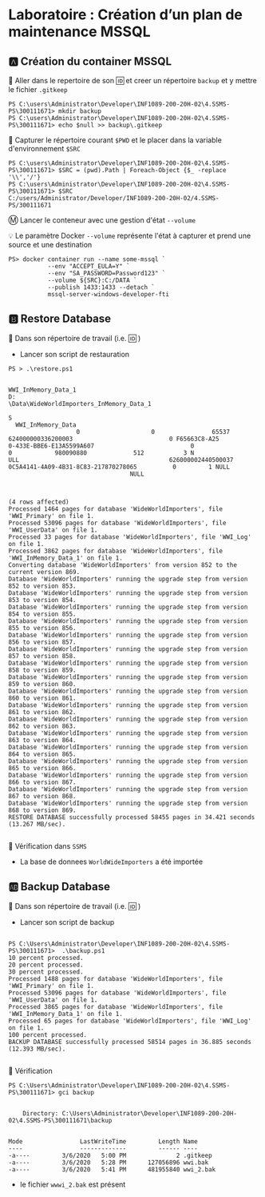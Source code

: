 
# Laboratoire : Création d’un plan de maintenance MSSQL

## :a: Création du container MSSQL

:pushpin: Aller dans le repertoire de son :id: et creer un répertoire `backup` et y mettre le fichier `.gitkeep`

```
PS C:\users\Administrator\Developer\INF1089-200-20H-02\4.SSMS-PS\300111671> mkdir backup
PS C:\users\Administrator\Developer\INF1089-200-20H-02\4.SSMS-PS\300111671> echo $null >> backup\.gitkeep
```

:pushpin: Capturer le répertoire courant `$PWD` et le placer dans la variable d'environnement `$SRC`

```
PS C:\users\Administrator\Developer\INF1089-200-20H-02\4.SSMS-PS\300111671> $SRC = (pwd).Path | Foreach-Object {$_ -replace '\\','/'}
PS C:\users\Administrator\Developer\INF1089-200-20H-02\4.SSMS-PS\300111671> $SRC
C:/users/Administrator/Developer/INF1089-200-20H-02/4.SSMS-PS/300111671
```

:m: Lancer le conteneur avec une gestion d'état `--volume`

:bulb: Le paramètre Docker `--volume` représente l'état à capturer et prend une source et une destination

```
PS> docker container run --name some-mssql `
           --env "ACCEPT_EULA=Y" `
           --env "SA_PASSWORD=Password123" `
           --volume ${SRC}:C:/DATA `
           --publish 1433:1433 --detach `
           mssql-server-windows-developer-fti
```

## :b: Restore Database

:pushpin: Dans son répertoire de travail (i.e. :id: )

* Lancer son script de restauration

```
PS > .\restore.ps1


WWI_InMemory_Data_1                                                                                                              D:
\Data\WideWorldImporters_InMemory_Data_1
                                                                                                                                S
  WWI_InMemory_Data
                   0                    0                65537          624000000336200003                           0 F65663C8-A25
0-433E-BBE6-E13A5599A607                           0                           0            980090880             512           3 N
ULL                                          626000002440500037 0C5A4141-4A09-4B31-8C83-217870278065          0         1 NULL
                                  NULL



(4 rows affected)
Processed 1464 pages for database 'WideWorldImporters', file 'WWI_Primary' on file 1.
Processed 53096 pages for database 'WideWorldImporters', file 'WWI_UserData' on file 1.
Processed 33 pages for database 'WideWorldImporters', file 'WWI_Log' on file 1.
Processed 3862 pages for database 'WideWorldImporters', file 'WWI_InMemory_Data_1' on file 1.
Converting database 'WideWorldImporters' from version 852 to the current version 869.
Database 'WideWorldImporters' running the upgrade step from version 852 to version 853.
Database 'WideWorldImporters' running the upgrade step from version 853 to version 854.
Database 'WideWorldImporters' running the upgrade step from version 854 to version 855.
Database 'WideWorldImporters' running the upgrade step from version 855 to version 856.
Database 'WideWorldImporters' running the upgrade step from version 856 to version 857.
Database 'WideWorldImporters' running the upgrade step from version 857 to version 858.
Database 'WideWorldImporters' running the upgrade step from version 858 to version 859.
Database 'WideWorldImporters' running the upgrade step from version 859 to version 860.
Database 'WideWorldImporters' running the upgrade step from version 860 to version 861.
Database 'WideWorldImporters' running the upgrade step from version 861 to version 862.
Database 'WideWorldImporters' running the upgrade step from version 862 to version 863.
Database 'WideWorldImporters' running the upgrade step from version 863 to version 864.
Database 'WideWorldImporters' running the upgrade step from version 864 to version 865.
Database 'WideWorldImporters' running the upgrade step from version 865 to version 866.
Database 'WideWorldImporters' running the upgrade step from version 866 to version 867.
Database 'WideWorldImporters' running the upgrade step from version 867 to version 868.
Database 'WideWorldImporters' running the upgrade step from version 868 to version 869.
RESTORE DATABASE successfully processed 58455 pages in 34.421 seconds (13.267 MB/sec).


```

:pushpin: Vérification dans `SSMS` 

* La base de donnees `WorldWideImporters` a été importée



## :ab: Backup Database

:pushpin: Dans son répertoire de travail (i.e. :id: )

* Lancer son script de backup

```

PS C:\Users\Administrator\Developer\INF1089-200-20H-02\4.SSMS-PS\300111671>  .\backup.ps1
10 percent processed.
20 percent processed.
30 percent processed.
Processed 1488 pages for database 'WideWorldImporters', file 'WWI_Primary' on file 1.
Processed 53096 pages for database 'WideWorldImporters', file 'WWI_UserData' on file 1.
Processed 3865 pages for database 'WideWorldImporters', file 'WWI_InMemory_Data_1' on file 1.
Processed 65 pages for database 'WideWorldImporters', file 'WWI_Log' on file 1.
100 percent processed.
BACKUP DATABASE successfully processed 58514 pages in 36.885 seconds (12.393 MB/sec).


```

:pushpin: Vérification

```
PS C:\Users\Administrator\Developer\INF1089-200-20H-02\4.SSMS-PS\300111671> gci backup


    Directory: C:\Users\Administrator\Developer\INF1089-200-20H-02\4.SSMS-PS\300111671\backup


Mode                LastWriteTime         Length Name
----                -------------         ------ ----
-a----         3/6/2020   5:00 PM              2 .gitkeep
-a----         3/6/2020   5:28 PM      127056896 wwi.bak
-a----         3/6/2020   5:41 PM      481955840 wwi_2.bak

```

* le fichier `wwwi_2.bak` est présent 
